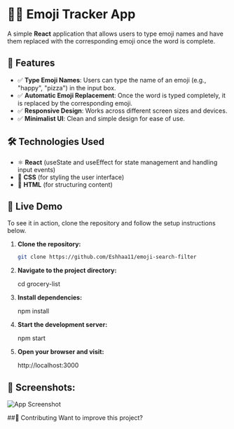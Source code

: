 # 🦸‍♀️ Emoji Tracker App

A simple **React** application that allows users to type emoji names and have them replaced with the corresponding emoji once the word is complete.

## 📌 Features
- ✅ **Type Emoji Names**: Users can type the name of an emoji (e.g., "happy", "pizza") in the input box.
- ✅ **Automatic Emoji Replacement**: Once the word is typed completely, it is replaced by the corresponding emoji.
- ✅ **Responsive Design**: Works across different screen sizes and devices.
- ✅ **Minimalist UI**: Clean and simple design for ease of use.

## 🛠️ Technologies Used
- ⚛️ **React** (useState and useEffect for state management and handling input events)
- 🎨 **CSS** (for styling the user interface)
- 📄 **HTML** (for structuring content)

## 🚀 Live Demo
To see it in action, clone the repository and follow the setup instructions below.

1. **Clone the repository:**

   ```bash
   git clone https://github.com/Eshhaa11/emoji-search-filter
   
2. **Navigate to the project directory:**

   cd grocery-list

3. **Install dependencies:**

   npm install

4. **Start the development server:**

   npm start

5. **Open your browser and visit:**

   http://localhost:3000

 ## 🎨 Screenshots:
 ![App Screenshot](src/assets/image.png)

 ##🤝 Contributing
 Want to improve this project?